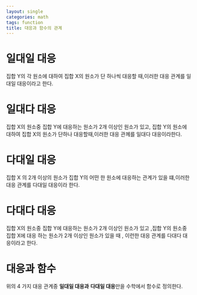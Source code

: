 ```yaml
---
layout: single
categories: math
tags: function
title: 대응과 함수의 관계
---
```

# 일대일 대응
집합 Y의 각 원소에 대하여 집합 X의 원소가 단 하나씩 대응할 때,이러한 대응 관계를 일대일 대응이라고 한다.
# 일대다 대응 
집합 X의 원소중 집합 Y에 대응하는 원소가 2개 이상인 원소가 있고, 집합 Y의 원소에 대하여 집합 X의 원소가 단하나 대응할때,이러한 대응 관께를 일대다 대응이라한다.
# 다대일 대응
집합 X 의 2개 이상의 원소가 집합 Y의 어떤 한 원소에 대응하는 관계가 있을 떄,이러한 대응 관계를 다대일 대응이라 한다.
# 다대다 대응
집합 X의 원소중 집합 Y에 대응하는 원소가 2개 이상인 원소가 있고 ,집합 Y의 원소중 집합 X에 대응 하는 원소가 2개 이상인 원소가 있을 때 , 이런한 대응 관계를 다대다 대응이라고 한다.

# 대응과 함수
위의 4 가지 대응 관계중 **일대일 대응과**  **다대일 대응**만을 수학에서 함수로 정의한다.